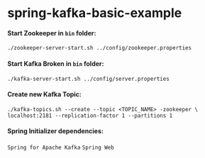 # spring-kafka-basic-example

#### Start Zookeeper in `bin` folder:
`./zookeeper-server-start.sh ../config/zookeeper.properties`

#### Start Kafka Broken in `bin` folder:
`./kafka-server-start.sh ../config/server.properties`

#### Create new Kafka Topic:
`./kafka-topics.sh --create --topic <TOPIC_NAME> -zookeeper \ localhost:2181 --replication-factor 1 --partitions 1`

#### Spring Initializer dependencies:
`Spring for Apache Kafka` `Spring Web`
